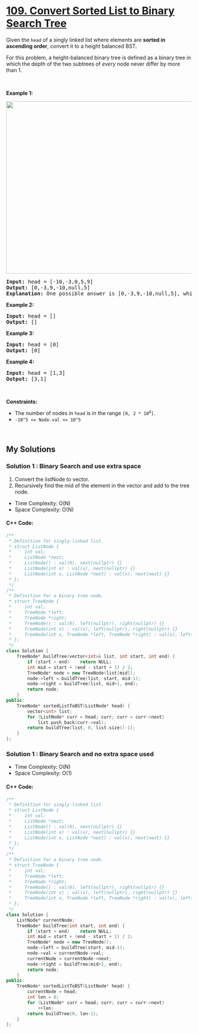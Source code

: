# [109. Convert Sorted List to Binary Search Tree](https://leetcode.com/problems/convert-sorted-list-to-binary-search-tree/)

<div><p>Given the <code>head</code> of a singly linked list where elements are <strong>sorted in ascending order</strong>, convert it to a height balanced BST.</p>

<p>For this problem, a height-balanced binary tree is defined as a binary tree in which the depth of the two subtrees of <em>every</em> node never differ by more than 1.</p>

<p>&nbsp;</p>
<p><strong>Example 1:</strong></p>
<img alt="" src="https://assets.leetcode.com/uploads/2020/08/17/linked.jpg" style="width: 600px; height: 466px;">
<pre><strong>Input:</strong> head = [-10,-3,0,5,9]
<strong>Output:</strong> [0,-3,9,-10,null,5]
<strong>Explanation:</strong> One possible answer is [0,-3,9,-10,null,5], which represents the shown height balanced BST.
</pre>

<p><strong>Example 2:</strong></p>

<pre><strong>Input:</strong> head = []
<strong>Output:</strong> []
</pre>

<p><strong>Example 3:</strong></p>

<pre><strong>Input:</strong> head = [0]
<strong>Output:</strong> [0]
</pre>

<p><strong>Example 4:</strong></p>

<pre><strong>Input:</strong> head = [1,3]
<strong>Output:</strong> [3,1]
</pre>

<p>&nbsp;</p>
<p><strong>Constraints:</strong></p>

<ul>
	<li>The number of nodes in <code>head</code> is in the range <code>[0, 2 * 10<sup>4</sup>]</code>.</li>
	<li><code>-10^5 &lt;= Node.val &lt;= 10^5</code></li>
</ul>
</div>

<p>&nbsp;</p>

## My Solutions
### Solution 1 : Binary Search and use extra space
1. Convert the listNode to vector.
1. Recursively find the mid of the element in the vector and add to the tree node.

- Time Complexity: O(N)
- Space Complexity: O(N)
#### C++ Code:
```cpp
/**
 * Definition for singly-linked list.
 * struct ListNode {
 *     int val;
 *     ListNode *next;
 *     ListNode() : val(0), next(nullptr) {}
 *     ListNode(int x) : val(x), next(nullptr) {}
 *     ListNode(int x, ListNode *next) : val(x), next(next) {}
 * };
 */
/**
 * Definition for a binary tree node.
 * struct TreeNode {
 *     int val;
 *     TreeNode *left;
 *     TreeNode *right;
 *     TreeNode() : val(0), left(nullptr), right(nullptr) {}
 *     TreeNode(int x) : val(x), left(nullptr), right(nullptr) {}
 *     TreeNode(int x, TreeNode *left, TreeNode *right) : val(x), left(left), right(right) {}
 * };
 */
class Solution {
    TreeNode* buildTree(vector<int>& list, int start, int end) {
        if (start > end)    return NULL;
        int mid = start + (end - start + 1) / 2;
        TreeNode* node = new TreeNode(list[mid]);
        node->left = buildTree(list, start, mid-1);
        node->right = buildTree(list, mid+1, end);
        return node;
    }
public:
    TreeNode* sortedListToBST(ListNode* head) {
        vector<int> list;
        for (ListNode* curr = head; curr; curr = curr->next)
            list.push_back(curr->val);
        return buildTree(list, 0, list.size()-1);
    }
};
```


### Solution 1 : Binary Search and no extra space used
- Time Complexity: O(N)
- Space Complexity: O(1)
#### C++ Code:
```cpp
/**
 * Definition for singly-linked list.
 * struct ListNode {
 *     int val;
 *     ListNode *next;
 *     ListNode() : val(0), next(nullptr) {}
 *     ListNode(int x) : val(x), next(nullptr) {}
 *     ListNode(int x, ListNode *next) : val(x), next(next) {}
 * };
 */
/**
 * Definition for a binary tree node.
 * struct TreeNode {
 *     int val;
 *     TreeNode *left;
 *     TreeNode *right;
 *     TreeNode() : val(0), left(nullptr), right(nullptr) {}
 *     TreeNode(int x) : val(x), left(nullptr), right(nullptr) {}
 *     TreeNode(int x, TreeNode *left, TreeNode *right) : val(x), left(left), right(right) {}
 * };
 */
class Solution {
    ListNode* currentNode;
    TreeNode* buildTree(int start, int end) {
        if (start > end)    return NULL;
        int mid = start + (end - start + 1) / 2;
        TreeNode* node = new TreeNode();
        node->left = buildTree(start, mid-1);
        node->val = currentNode->val;
        currentNode = currentNode->next;
        node->right = buildTree(mid+1, end);
        return node;
    }
public:
    TreeNode* sortedListToBST(ListNode* head) {
        currentNode = head;
        int len = 0;
        for (ListNode* curr = head; curr; curr = curr->next)
            ++len;
        return buildTree(0, len-1);
    }
};
```